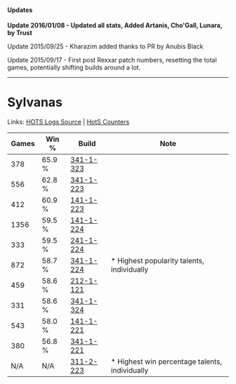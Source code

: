 #### Updates
**Update 2016/01/08 - Updated all stats, Added Artanis, Cho'Gall, Lunara, by Trust**

Update 2015/09/25 - Kharazim added thanks to PR by Anubis Black

Update 2015/09/17 - First post Rexxar patch numbers, resetting the total games, potentially shifting builds around a lot.

***

# Sylvanas

Links: [HOTS Logs Source](https://www.hotslogs.com/Sitewide/HeroDetails?Hero=Sylvanas) | [HotS Counters](http://hotscounters.com/#/hero/Sylvanas)

Games  | Win %  | Build     | Note
-----  | -----  | -----     | ----
378    | 65.9 % | [341-1-323](http://www.heroesfire.com/hots/talent-calculator/sylvanas#pAFx) | 
556    | 62.8 % | [341-1-223](http://www.heroesfire.com/hots/talent-calculator/sylvanas#pAEN) | 
412    | 60.9 % | [141-1-223](http://www.heroesfire.com/hots/talent-calculator/sylvanas#hXyN) | 
1356   | 59.5 % | [141-1-224](http://www.heroesfire.com/hots/talent-calculator/sylvanas#hXyO) | 
333    | 59.5 % | [241-1-224](http://www.heroesfire.com/hots/talent-calculator/sylvanas#lM5O) | 
872    | 58.7 % | [341-1-224](http://www.heroesfire.com/hots/talent-calculator/sylvanas#pAEO) | * Highest popularity talents, individually
459    | 58.6 % | [212-1-121](http://www.heroesfire.com/hots/talent-calculator/sylvanas#kFGX) | 
331    | 58.6 % | [341-1-324](http://www.heroesfire.com/hots/talent-calculator/sylvanas#pAFy) | 
543    | 58.0 % | [141-1-221](http://www.heroesfire.com/hots/talent-calculator/sylvanas#hXyL) | 
380    | 56.8 % | [341-1-221](http://www.heroesfire.com/hots/talent-calculator/sylvanas#pAEL) | 
N/A    | N/A    | [311-2-223](http://www.heroesfire.com/hots/talent-calculator/sylvanas#o1EV) | * Highest win percentage talents, individually
